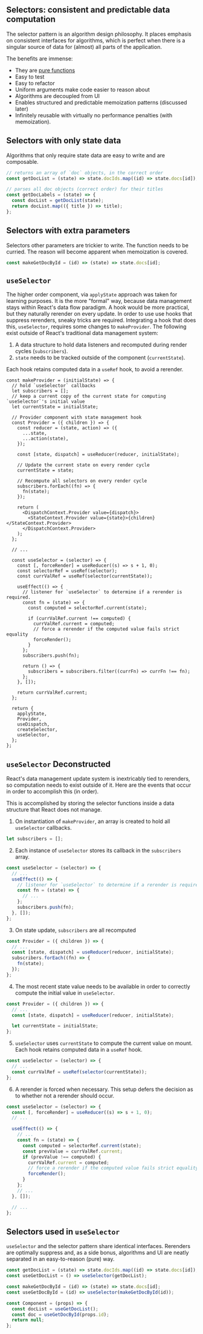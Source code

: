 
## Selectors: consistent and predictable data computation

The selector pattern is an algorithm design philosophy. It places emphasis on consistent interfaces for algorithms, which is perfect when there is a singular source of data for (almost) all parts of the application.

The benefits are immense:

- They are [pure functions](https://en.wikipedia.org/wiki/Pure_function)
- Easy to test
- Easy to refactor
- Uniform arguments make code easier to reason about
- Algorithms are decoupled from UI
- Enables structured and predictable memoization patterns (discussed later)
- Infinitely reusable with virtually no performance penalties (with memoization).

## Selectors with only state data

Algorithms that only require state data are easy to write and are composable.

```typescript
// returns an array of `doc` objects, in the correct order
const getDocList = (state) => state.docIds.map((id) => state.docs[id]);

// parses all doc objects (correct order) for their titles
const getDocLabels = (state) => {
  const docList = getDocList(state);
  return docList.map(({ title }) => title);
};
```

## Selectors with extra parameters

Selectors other parameters are trickier to write. The function needs to be curried. The reason will become apparent when memoization is covered.

```typescript
const makeGetDocById = (id) => (state) => state.docs[id];
```


## `useSelector`

The higher order component, via `applyState` approach was taken for learning purposes. It is the more "formal" way, because data management stays within React's data flow paradigm. A hook would be more practical, but they naturally rerender on every update. In order to use use hooks that suppress rerenders, sneaky tricks are required. Integrating a hook that does this, `useSelector`, requires some changes to `makeProvider`. The following exist outside of React's traditional data management system:

1. A data structure to hold data listeners and recomputed during render cycles (`subscribers`).
2. `state` needs to be tracked outside of the component (`currentState`).

Each hook retains computed data in a `useRef` hook, to avoid a rerender.

```tsx
const makeProvider = (initialState) => {
  // hold `useSelector` callbacks
  let subscribers = [];
  // keep a current copy of the current state for computing `useSelector`'s initial value
  let currentState = initialState;

  // Provider component with state management hook
  const Provider = ({ children }) => {
    const reducer = (state, action) => ({
      ...state,
      ...action(state),
    });

    const [state, dispatch] = useReducer(reducer, initialState);

    // Update the current state on every render cycle
    currentState = state;

    // Recompute all selectors on every render cycle
    subscribers.forEach((fn) => {
      fn(state);
    });

    return (
      <DispatchContext.Provider value={dispatch}>
        <StateContext.Provider value={state}>{children}</StateContext.Provider>
      </DispatchContext.Provider>
    );
  };

  // ...

  const useSelector = (selector) => {
    const [, forceRender] = useReducer((s) => s + 1, 0);
    const selectorRef = useRef(selector);
    const currValRef = useRef(selector(currentState));

    useEffect(() => {
      // listener for `useSelector` to determine if a rerender is required.
      const fn = (state) => {
        const computed = selectorRef.current(state);

        if (currValRef.current !== computed) {
          currValRef.current = computed;
          // force a rerender if the computed value fails strict equality
          forceRender();
        }
      };
      subscribers.push(fn);

      return () => {
        subscribers = subscribers.filter((currFn) => currFn !== fn);
      };
    }, []);

    return currValRef.current;
  };

  return {
    applyState,
    Provider,
    useDispatch,
    createSelector,
    useSelector,
  };
};
```

## `useSelector` Deconstructed

React's data management update system is inextricably tied to rerenders, so computation needs to exist outside of it. Here are the events that occur in order to accomplish this (in order).

This is accomplished by storing the selector functions inside a data structure that React does not manage.

1. On instantiation of `makeProvider`, an array is created to hold all `useSelector` callbacks.

```typescript
let subscribers = [];
```

2. Each instance of `useSelector` stores its callback in the `subscribers` array.

```typescript
const useSelector = (selector) => {
  // ...
  useEffect(() => {
    // listener for `useSelector` to determine if a rerender is required.
    const fn = (state) => {
      // ...
    };
    subscribers.push(fn);
  }, []);
};
```

3. On state update, `subscribers` are all recomputed

```typescript
const Provider = ({ children }) => {
  // ...
  const [state, dispatch] = useReducer(reducer, initialState);
  subscribers.forEach((fn) => {
    fn(state);
  });
};
```

4. The most recent state value needs to be available in order to correctly compute the initial value in `useSelector`.

```typescript
const Provider = ({ children }) => {
  // ...
  const [state, dispatch] = useReducer(reducer, initialState);

  let currentState = initialState;
};
```

5. `useSelector` uses `currentState` to compute the current value on mount. Each hook retains computed data in a `useRef` hook.

```typescript
const useSelector = (selector) => {
  // ...
  const currValRef = useRef(selector(currentState));
};
```

6. A rerender is forced when necessary. This setup defers the decision as to whether not a rerender should occur.

```typescript
const useSelector = (selector) => {
  const [, forceRender] = useReducer((s) => s + 1, 0);
  // ...

  useEffect(() => {
    // ...
    const fn = (state) => {
      const computed = selectorRef.current(state);
      const prevValue = currValRef.current;
      if (prevValue !== computed) {
        currValRef.current = computed;
        // force a rerender if the computed value fails strict equality
        forceRender();
      }
    };
    // ...
  }, []);

  // ...
};
```

## Selectors used in `useSelector`

`useSelector` and the selector pattern share identical interfaces. Rerenders are optimally suppress and, as a side bonus, algorithms and UI are neatly separated in an easy-to-reason (pure) way.

```typescript
const getDocList = (state) => state.docIds.map((id) => state.docs[id]);
const useGetDocList = () => useSelector(getDocList);

const makeGetDocById = (id) => (state) => state.docs[id];
const useGetDocById = (id) => useSelector(makeGetDocById(id));

const Component = (props) => {
  const docList = useGetDocList();
  const doc = useGetDocById(props.id);
  return null;
};
```